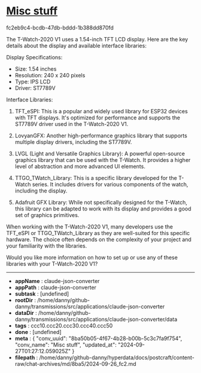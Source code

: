 # [Misc stuff](https://claude.ai/chat/8ba50b05-4f67-4b28-b00b-5c3c7fa9f754)

fc2eb9c4-bcdb-47db-bddd-1b388dd870fd

 The T-Watch-2020 V1 uses a 1.54-inch TFT LCD display. Here are the key details about the display and available interface libraries:

Display Specifications:
- Size: 1.54 inches
- Resolution: 240 x 240 pixels
- Type: IPS LCD
- Driver: ST7789V

Interface Libraries:
1. TFT_eSPI: This is a popular and widely used library for ESP32 devices with TFT displays. It's optimized for performance and supports the ST7789V driver used in the T-Watch-2020 V1.

2. LovyanGFX: Another high-performance graphics library that supports multiple display drivers, including the ST7789V.

3. LVGL (Light and Versatile Graphics Library): A powerful open-source graphics library that can be used with the T-Watch. It provides a higher level of abstraction and more advanced UI elements.

4. TTGO_TWatch_Library: This is a specific library developed for the T-Watch series. It includes drivers for various components of the watch, including the display.

5. Adafruit GFX Library: While not specifically designed for the T-Watch, this library can be adapted to work with its display and provides a good set of graphics primitives.

When working with the T-Watch-2020 V1, many developers use the TFT_eSPI or TTGO_TWatch_Library as they are well-suited for this specific hardware. The choice often depends on the complexity of your project and your familiarity with the libraries.

Would you like more information on how to set up or use any of these libraries with your T-Watch-2020 V1?

---

* **appName** : claude-json-converter
* **appPath** : claude-json-converter
* **subtask** : [undefined]
* **rootDir** : /home/danny/github-danny/transmissions/src/applications/claude-json-converter
* **dataDir** : /home/danny/github-danny/transmissions/src/applications/claude-json-converter/data
* **tags** : ccc10.ccc20.ccc30.ccc40.ccc50
* **done** : [undefined]
* **meta** : {
  "conv_uuid": "8ba50b05-4f67-4b28-b00b-5c3c7fa9f754",
  "conv_name": "Misc stuff",
  "updated_at": "2024-09-27T01:27:12.059025Z"
}
* **filepath** : /home/danny/github-danny/hyperdata/docs/postcraft/content-raw/chat-archives/md/8ba5/2024-09-26_fc2.md